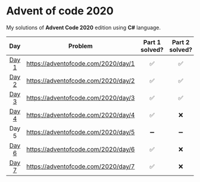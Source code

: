 # Advent of code 2020
My solutions of **Advent Code 2020** edition using **C#** language.

|  Day    | Problem                              | Part 1 solved?     | Part 2 solved?     |
|:-------:|:------------------------------------:|:------------------:|:------------------:|
| [Day 1](https://github.com/alan-garcia/advent-of-code-2020/tree/main/AdventOfCode2020/Day1) | https://adventofcode.com/2020/day/1  | :white_check_mark: | :white_check_mark: | 
| [Day 2](https://github.com/alan-garcia/advent-of-code-2020/tree/main/AdventOfCode2020/Day2) | https://adventofcode.com/2020/day/2  | :white_check_mark: | :white_check_mark: |
| [Day 3](https://github.com/alan-garcia/advent-of-code-2020/tree/main/AdventOfCode2020/Day3) | https://adventofcode.com/2020/day/3  | :white_check_mark: | :white_check_mark: |
| [Day 4](https://github.com/alan-garcia/advent-of-code-2020/tree/main/AdventOfCode2020/Day4) | https://adventofcode.com/2020/day/4  | :white_check_mark: | :x: |
| Day 5 | https://adventofcode.com/2020/day/5  | :heavy_minus_sign: | :heavy_minus_sign: |
| [Day 6](https://github.com/alan-garcia/advent-of-code-2020/tree/main/AdventOfCode2020/Day6) | https://adventofcode.com/2020/day/6  | :white_check_mark: | :x: |
| [Day 7](https://github.com/alan-garcia/advent-of-code-2020/tree/main/AdventOfCode2020/Day7) | https://adventofcode.com/2020/day/7  | :white_check_mark: | :x: |

